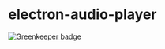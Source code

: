 # electron-audio-player

[![Greenkeeper badge](https://badges.greenkeeper.io/hypermodules/electron-audio-player.svg)](https://greenkeeper.io/)